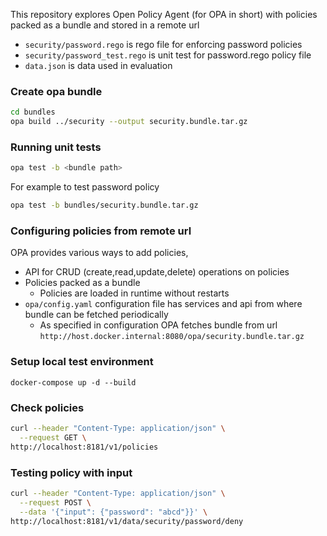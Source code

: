 This repository explores Open Policy Agent (for OPA in short) with policies packed as a bundle and stored in a remote url

* `security/password.rego` is rego file for enforcing password policies
* `security/password_test.rego` is unit test for password.rego policy file
* `data.json` is data used in evaluation

### Create opa bundle

```sh
cd bundles
opa build ../security --output security.bundle.tar.gz
```

### Running unit tests
```sh
opa test -b <bundle path>
```
For example to test password policy
```sh
opa test -b bundles/security.bundle.tar.gz
```

### Configuring policies from remote url
OPA provides various ways to add policies,
* API for CRUD (create,read,update,delete) operations on policies
* Policies packed as a bundle
  * Policies are loaded in runtime without restarts
* `opa/config.yaml` configuration file has services and api from where bundle can be fetched periodically
  * As specified in configuration OPA fetches bundle from url `http://host.docker.internal:8080/opa/security.bundle.tar.gz` 

### Setup local test environment

```
docker-compose up -d --build
```

### Check policies
```sh
curl --header "Content-Type: application/json" \
  --request GET \
http://localhost:8181/v1/policies
```

### Testing policy with input

```sh
curl --header "Content-Type: application/json" \
  --request POST \
  --data '{"input": {"password": "abcd"}}' \
http://localhost:8181/v1/data/security/password/deny
```